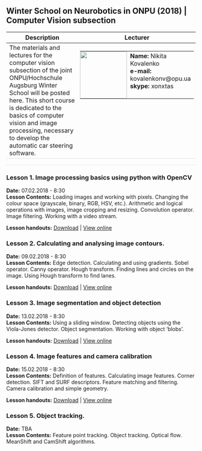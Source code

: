 ## Winter School on Neurobotics in ONPU (2018) | Computer Vision subsection
<table>
  <thead>
    <tr>
      <th>Description</th>
      <th>Lecturer</th>
    </tr>
  </thead>
  <tbody>
    <tr>
      <td style="vertical-align:top" width="60%">The materials and lectures for the computer vision subsection of the joint ONPU/Hochschule Augsburg Winter School will be posted here. This short course is dedicated to the basics of computer vision and image processing, necessary to develop the automatic car steering software.</td>
      <td style="vertical-align:top; padding:5px">       
        <table style="border:none; cellspacing=0; cellpadding=0; border-collapse: collapse;">
          <tr style="border:none; vertical-align:top;">
            <td style="border:none; padding:0">
            <img src="https://dl.dropboxusercontent.com/s/w45zcpfr75mhjaa/2017-09-08_14.17.48_small.jpg" height="125px">
            </td>
            <td style="vertical-align:top; border: none">
              <strong>Name:</strong> Nikita Kovalenko<br />
              <strong>e-mail:</strong> kovalenkonv@opu.ua<br />
              <strong>skype:</strong> xonxtas
            </td>
          </tr>
        </table>
      </td>
    </tr>
  </tbody>
</table>

<hr style="border-top: 1px solid #e1e4e8; height:0">

<span style="display:none">hello world</span>
### Lesson 1. Image processing basics using python with OpenCV
**Date:** 07.02.2018 - 8:30<br />
**Lesson Contents:**
Loading images and working with pixels. Changing the colour space (grayscale, binary, RGB, HSV, etc.). Arithmetic and logical operations with images, image cropping and resizing. Convolution operator. Image filtering. Working with a video stream.

**Lesson handouts:** [Download](https://github.com/Xonxt/ws-onpu-2018/tree/master/Notebooks/Day_01) | [View online](http://nbviewer.jupyter.org/urls/dl.dropboxusercontent.com/s/6by8n22jqk2lyrn/Day_1_Image_processing_basics.ipynb)
### Lesson 2. Calculating and analysing image contours.
**Date:** 09.02.2018 - 8:30<br />
**Lesson Contents:**
Edge detection. Calculating and using gradients. Sobel operator. Canny operator. Hough transform. Finding lines and circles on the image. Using Hough transform to find lanes.

**Lesson handouts:** [Download](https://github.com/Xonxt/ws-onpu-2018/tree/master/Notebooks/Day_02) | [View online](http://nbviewer.jupyter.org/urls/dl.dropboxusercontent.com/s/kivwkdkla5csin2/Day_02_Image_contours.ipynb)
### Lesson 3. Image segmentation and object detection
**Date:** 13.02.2018 - 8:30<br />
**Lesson Contents:**
Using a sliding window. Detecting objects using the Viola-Jones detector. Object segmentation. Working with object ‘blobs’.

**Lesson handouts:** [Download](https://github.com/Xonxt/ws-onpu-2018/tree/master/Notebooks/Day_03) | [View online](http://nbviewer.jupyter.org/urls/dl.dropboxusercontent.com/s/lc1rtnx13ig5kik/Day_03_Image_segmentation_and_object_detection.ipynb)
### Lesson 4. Image features and camera calibration
**Date:** 15.02.2018 - 8:30<br />
**Lesson Contents:**
Definition of features. Calculating image features. Corner detection. SIFT and SURF descriptors. Feature matching and filtering. Camera calibration and simple geometry.

**Lesson handouts:** [Download](https://github.com/Xonxt/ws-onpu-2018/tree/master/Notebooks/Day_04) | [View online](http://nbviewer.jupyter.org/urls/dl.dropboxusercontent.com/s/kjz2007o9a2sbbc/Day_04_Image_features_and_camera_calibration.ipynb)

### Lesson 5. Object tracking.
**Date:** TBA<br />
**Lesson Contents:**
Feature point tracking. Object tracking. Optical flow. MeanShift and CamShift algorithms.

<style>
  .markdown-body table {
    margin-bottom: 0;
  }
  .markdown-body th, td {
    border-bottom: 1px solid #ddd;
  }
</style>
